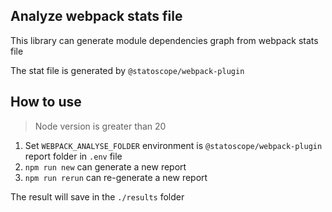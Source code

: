 ## Analyze webpack stats file 

This library can generate module dependencies graph from webpack stats file

The stat file is generated by `@statoscope/webpack-plugin`

## How to use

> Node version is greater than 20

1. Set `WEBPACK_ANALYSE_FOLDER` environment is `@statoscope/webpack-plugin` report folder in `.env` file
2. `npm run new` can generate a new report
3. `npm run rerun` can re-generate a new report 

The result will save in the `./results` folder
